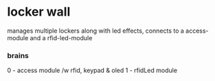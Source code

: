 # locker wall
manages multiple lockers along with led effects, connects to a access-module and a rfid-led-module

### brains
0 - access module /w rfid, keypad & oled
1 - rfidLed module
